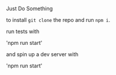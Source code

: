 Just Do Something

to install `git clone` the repo and run `npm i`.

run tests with 

'npm run start'

and spin up a dev server with

'npm run start'


